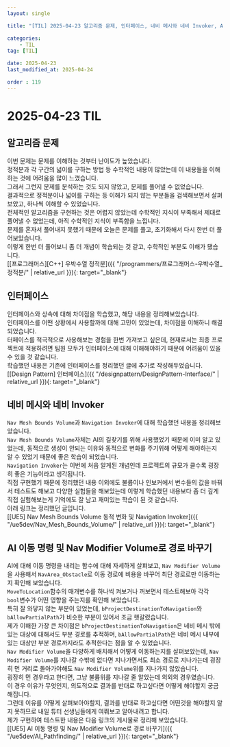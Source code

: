 ```yaml
---
layout: single

title: "[TIL] 2025-04-23 알고리즘 문제, 인터페이스, 네비 메시와 네비 Invoker, AI 이동 명령 및 경로 변경"

categories:
    - TIL
tag: [TIL]

date: 2025-04-23
last_modified_at: 2025-04-24

order : 119
---
```


# 2025-04-23 TIL

## 알고리즘 문제

이번 문제는 문제를 이해하는 것부터 난이도가 높았습니다.  
정적분과 각 구간의 넓이를 구하는 방법 등 수학적인 내용이 많았는데 이 내용들을 이해하는 것에 어려움을 많이 느꼈습니다.  
그래서 그런지 문제를 분석하는 것도 되지 않았고, 문제를 풀어낼 수 없었습니다.  
결과적으로 정적분이나 넓이를 구하는 등 이해가 되지 않는 부분들을 검색해보면서 살펴보았고, 하나씩 이해할 수 있었습니다.  
전체적인 알고리즘을 구현하는 것은 어렵지 않았는데 수학적인 지식이 부족해서 제대로 풀어낼 수 없었는데, 아직 수학적인 지식이 부족함을 느낍니다.  
문제를 혼자서 풀어내지 못했기 때문에 오늘은 문제를 풀고, 초기화해서 다시 한번 더 풀어보았습니다.  
이렇게 한번 더 풀어보니 좀 더 개념이 학습되는 것 같고, 수학적인 부분도 이해가 됐습니다.  
[[프로그래머스][C++] 우박수열 정적분]({{ "/programmers/프로그래머스-우박수열_정적분/" | relative_url }}){: target="_blank"}

## 인터페이스

인터페이스와 상속에 대해 차이점을 학습했고, 해당 내용을 정리해보았습니다.  
인터페이스를 어떤 상황에서 사용할까에 대해 고민이 있었는데, 차이점을 이해하니 해결되었습니다.  
터페이스를 적극적으로 사용해보는 경험을 한번 가져보고 싶은데, 현재로서는 최종 프로젝트에 적용하려면 팀원 모두가 인터페이스에 대해 이해해야하기 때문에 어려움이 있을 수 있을 것 같습니다.  
학습했던 내용은 기존에 인터페이스를 정리했던 글에 추가로 작성해두었습니다.  
[[Design Pattern] 인터페이스]({{ "/designpattern/DesignPattern-Interface/" | relative_url }}){: target="_blank"}

## 네비 메시와 네비 Invoker

`Nav Mesh Bounds Volume`과 `Navigation Invoker`에 대해 학습했던 내용을 정리해보았습니다.  
`Nav Mesh Bounds Volume`자체는 AI의 길찾기를 위해 사용했었기 때문에 이미 알고 있었는데, 동적으로 생성이 안되는 이유와 동적으로 변화를 주기위해 어떻게 해야하는지 알 수 있었기 때문에 좋은 학습이 되었습니다.  
`Navigation Invoker`는 이번에 처음 알게된 개념인데 프로젝트의 규모가 클수록 굉장히 좋은 기능이라고 생각됩니다.  
직접 구현했기 때문에 정리했던 내용 이외에도 불륨이나 인보커에서 변수들의 값을 바꿔서 테스트도 해보고 다양한 실험들을 해보았는데 이렇게 학습했던 내용보다 좀 더 깊게 직접 실험해보는게 기억에도 잘 남고 재미있는 학습이 된 것 같습니다.  
아래 링크는 정리했던 글입니다.  
[[UE5] Nav Mesh Bounds Volume 동적 변화 및 Navigation Invoker]({{ "/ue5dev/Nav_Mesh_Bounds_Volume/" | relative_url }}){: target="_blank"}

## AI 이동 명령 및 Nav Modifier Volume로 경로 바꾸기

AI에 대해 이동 명령을 내리는 함수에 대해 자세하게 살펴보고, `Nav Modifier Volume`을 사용해서 `NavArea_Obstacle`로 이동 경로에 비용을 바꾸어 최단 경로로만 이동하는지 확인해 보았습니다.  
`MoveToLocation`함수의 매개변수를 하나씩 켜보거나 꺼보면서 테스트해보아 각각 `bool`변수가 어떤 영향을 주는지를 확인해 보았습니다.  
특히 잘 와닿지 않는 부분이 있었는데, `bProjectDestinationToNavigation`와 `bAllowPartialPath`가 비슷한 부분이 있어서 조금 햇갈렸습니다.  
제가 이해한 가장 큰 차이점은 `bProjectDestinationToNavigation`은 네비 메시 밖에 있는 대상에 대해서도 부분 경로를 추적하며, `bAllowPartialPath`은 네비 메시 내부에 있는 대상만 부분 경로까지라도 추적한다는 점을 알 수 있었습니다.  
`Nav Modifier Volume`을 다양하게 배치해서 어떻게 이동하는지를 살펴보았는데, `Nav Modifier Volume`를 지나갈 수밖에 없다면 지나가면서도 최소 경로로 지나가는데 굉장히 먼 거리로 돌아가야해도 `Nav Modifier Volume`위를 지나가지 않았습니다.  
굉장히 먼 경우라고 한다면, 그냥 불륨위를 지나갈 줄 알았는데 의외의 경우였습니다.  
이 경우 이유가 무엇인지, 의도적으로 결과를 반대로 하고싶다면 어떻게 해야할지 궁금해집니다.  
그런데 이유를 어떻게 살펴보아야할지, 결과를 반대로 하고싶다면 어떤것을 해야할지 알지 못하므로 내일 튜터 선생님들에게 여쭤보고 알아내려고 합니다.  
제가 구현하여 테스트한 내용은 다음 링크의 게시물로 정리해 보았습니다.  
[[UE5] AI 이동 명령 및 Nav Modifier Volume로 경로 바꾸기]({{ "/ue5dev/AI_Pathfinding/" | relative_url }}){: target="_blank"}
